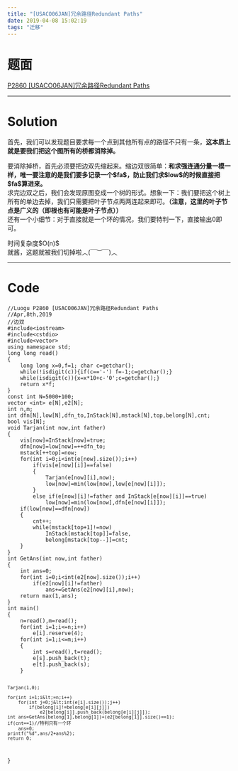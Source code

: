 ```yaml
---
title: "[USACO06JAN]冗余路径Redundant Paths"
date: 2019-04-08 15:02:19
tags: "迁移"
---
```

<h1>题面</h1>
<p><a href="https://www.luogu.org/problemnew/show/P2860" target="_blank"  rel="nofollow" >P2860 [USACO06JAN]冗余路径Redundant Paths</a></p>
<hr />
<h1>Solution</h1>
<p>首先，我们可以发现题目要求每一个点到其他所有点的路径不只有一条，<strong>这本质上就是要我们把这个图所有的桥都消除掉。</strong></p>
<p>要消除掉桥，首先必须要把边双先缩起来。缩边双很简单：<strong>和求强连通分量一模一样，唯一要注意的是我们要多记录一个$fa$，防止我们求$low$的时候直接把$fa$算进来。</strong><br />
求完边双之后，我们会发现原图变成一个树的形式。想象一下：我们要把这个树上所有的单边去掉，我们只需要把叶子节点两两连起来即可。<strong>（注意，这里的叶子节点是广义的（即根也有可能是叶子节点））</strong><br />
还有一个小细节：对于直接就是一个环的情况，我们要特判一下，直接输出0即可。</p>
<p>时间复杂度$O(n)$<br />
就酱，这题就被我们切掉啦︿(￣︶￣)︿</p>
<hr />
<h1>Code</h1>
<pre><code class="language-cpp line-numbers">//Luogu P2860 [USACO06JAN]冗余路径Redundant Paths
//Apr,8th,2019
//边双
#include&lt;iostream&gt;
#include&lt;cstdio&gt;
#include&lt;vector&gt;
using namespace std;
long long read()
{
    long long x=0,f=1; char c=getchar();
    while(!isdigit(c)){if(c=='-') f=-1;c=getchar();}
    while(isdigit(c)){x=x*10+c-'0';c=getchar();}
    return x*f;
}
const int N=5000+100;
vector &lt;int&gt; e[N],e2[N];
int n,m;
int dfn[N],low[N],dfn_to,InStack[N],mstack[N],top,belong[N],cnt;
bool vis[N];
void Tarjan(int now,int father)
{
    vis[now]=InStack[now]=true;
    dfn[now]=low[now]=++dfn_to;
    mstack[++top]=now;
    for(int i=0;i&lt;int(e[now].size());i++)
        if(vis[e[now][i]]==false)
        {
            Tarjan(e[now][i],now);
            low[now]=min(low[now],low[e[now][i]]);
        }
        else if(e[now][i]!=father and InStack[e[now][i]]==true)
            low[now]=min(low[now],dfn[e[now][i]]);
    if(low[now]==dfn[now])
    {
        cnt++;
        while(mstack[top+1]!=now)
            InStack[mstack[top]]=false,
            belong[mstack[top--]]=cnt;
    }
}
int GetAns(int now,int father)
{
    int ans=0;
    for(int i=0;i&lt;int(e2[now].size());i++)
        if(e2[now][i]!=father)
            ans+=GetAns(e2[now][i],now);
    return max(1,ans);
}
int main()
{
    n=read(),m=read();
    for(int i=1;i&lt;=n;i++)
        e[i].reserve(4);
    for(int i=1;i&lt;=m;i++)
    {
        int s=read(),t=read();
        e[s].push_back(t);
        e[t].push_back(s);
    }

    Tarjan(1,0);

    for(int i=1;i&lt;=n;i++)
        for(int j=0;j&lt;int(e[i].size());j++)
            if(belong[i]!=belong[e[i][j]])
                e2[belong[i]].push_back(belong[e[i][j]]);
    int ans=GetAns(belong[1],belong[1])+(e2[belong[1]].size()==1);
    if(cnt==1)//特判只有一个环
        ans=0;
    printf("%d",ans/2+ans%2);
    return 0;
}

</code></pre>
